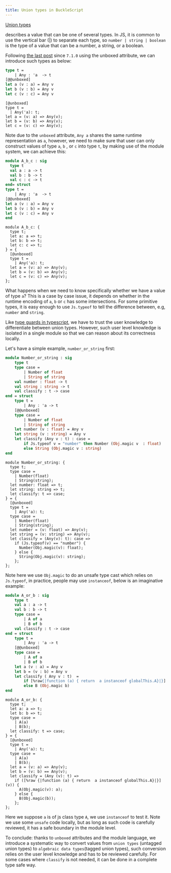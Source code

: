 ```yaml
---
title: Union types in BuckleScript
---
```


[Union types](https://www.typescriptlang.org/docs/handbook/advanced-types.html#union-types)

describes a value that can be one of several types. In JS, it is common to use the vertical bar (|) to separate each type, so `number | string | boolean`  is the type of a value that can be a number, a string, or a boolean.


Following [the last post](https://bucklescript.github.io/blog/2019/12/20/release-7-02) since `7.1.0` using the unboxed attribute, we can introduce such types as below:

```ocaml
type t = 
    | Any : 'a  -> t 
[@@unboxed]    
let a (v : a) = Any v
let b (v : b) = Any v
let c (v : c) = Any v
```
```reason
[@unboxed]
type t =
  | Any('a): t;
let a = (v: a) => Any(v);
let b = (v: b) => Any(v);
let c = (v: c) => Any(v);
```
Note due to the `unboxed` attribute, `Any a` shares the same runtime representation as `a`, however, we need to make sure that user can only construct values of type `a`, `b` , or `c` into type `t`, by making use of the module system, we can achieve this:

```ocaml
module A_b_c : sig 
  type t 
  val a : a -> t 
  val b : b -> t 
  val c : c -> t   
end= struct 
type t = 
    | Any : 'a  -> t 
[@@unboxed]    
let a (v : a) = Any v
let b (v : b) = Any v
let c (v : c) = Any v
end
```

```reason
module A_b_c: {
  type t;
  let a: a => t;
  let b: b => t;
  let c: c => t;
} = {
  [@unboxed]
  type t =
    | Any('a): t;  
  let a = (v: a) => Any(v);
  let b = (v: b) => Any(v);
  let c = (v: c) => Any(v);
};
```
<!-- Union types are useful for modeling situations when values can overlap in the types they can take on.  -->
What happens when we need to know specifically whether we have a value of type `a`? This is a case by case issue, it depends on whether in the runtime encoding of `a`, `b` or `c` has some intersections. For some primitive types, it is easy enough to use `Js.typeof` to tell the difference between, e.g, `number` and `string`. 

Like [type guards in typescript](https://www.typescriptlang.org/docs/handbook/advanced-types.html#type-guards-and-differentiating-types), we have to trust the user knowledge to differentiate between union types. However, such user level knowledge is isolated in a single module so that we can reason about its correctness locally.

Let's have a simple example, `number_or_string` first:

```ocaml
module Number_or_string : sig 
    type t 
    type case = 
        | Number of float 
        | String of string
    val number : float -> t 
    val string : string -> t 
    val classify : t -> case             
end = struct 
    type t = 
        | Any : 'a -> t 
    [@@unboxed]     
    type case = 
        | Number of float 
        | String of string
    let number (v : float) = Any v 
    let string (v : string) = Any v     
    let classify (Any v : t) : case = 
        if Js.typeof v = "number" then Number (Obj.magic v  : float)
        else String (Obj.magic v : string)
end
```
```reason
module Number_or_string: {
  type t;
  type case =
    | Number(float)
    | String(string);
  let number: float => t;
  let string: string => t;
  let classify: t => case;
} = {
  [@unboxed]
  type t =
    | Any('a): t;
  type case =
    | Number(float)
    | String(string);
  let number = (v: float) => Any(v);
  let string = (v: string) => Any(v);
  let classify = (Any(v): t): case =>
    if (Js.typeof(v) == "number") {
      Number(Obj.magic(v): float);
    } else {
      String(Obj.magic(v): string);
    };
};
```
Note here we use `Obj.magic` to do an unsafe type cast which relies on `Js.typeof`, in practice, people may use `instanceof`, below is an imaginative example:

```ocaml
module A_or_b : sig 
    type t 
    val a : a -> t 
    val b : b -> t 
    type case = 
        | A of a 
        | B of b 
    val classify : t -> case
end = struct
    type t = 
        | Any : 'a -> t
    [@@unboxed]   
    type case = 
        | A of a 
        | B of b 
    let a (v : a) = Any v 
    let b = (v : b) = Any v
    let classify ( Any v : t)  = 
        if [%raw{|function (a) { return  a instanceof globalThis.A}|}] v then A (Obj.magic v : a)
        else B (Obj.magic b)
end
```
```reason
module A_or_b: {
  type t;
  let a: a => t;
  let b: b => t;
  type case =
    | A(a)
    | B(b);
  let classify: t => case;
} = {
  [@unboxed]
  type t =
    | Any('a): t;
  type case =
    | A(a)
    | B(b);
  let a = (v: a) => Any(v);
  let b = (v: b) == Any(v);
  let classify = (Any (v): t) =>
    if ([%raw {|function (a) { return  a instanceof globalThis.A}|}](v)) {
      A(Obj.magic(v): a);
    } else {
      B(Obj.magic(b));
    };
};
```
Here we suppose `a` is of js class type `A`, we use `instanceof` to test it. Note we use some `unsafe` code locally, but as long as such code is carefully reviewed, it has  a safe boundary in the module level.


To conclude: thanks to `unboxed` attributes and the module language, we introduce a systematic way to convert values from `union types` (untagged union types) to `algebraic data types`(tagged union types), such conversion relies on the user level knowledge and has to be reviewed carefully. For some cases where `classify` is not needed, it can be done in a complete type safe way.
